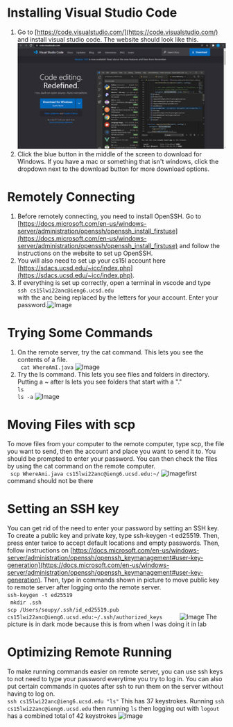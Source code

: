
# Installing Visual Studio Code
1. Go to [https://code.visualstudio.com/](https://code.visualstudio.com/) and install visual studio code. The website should look like this.![Image](vscode.PNG)
2. Click the blue button in the middle of the screen to download for Windows. If you have a mac or something that isn't windows, click the dropdown next to the download button for more download options. 


# Remotely Connecting
1. Before remotely connecting, you need to install OpenSSH. Go to [https://docs.microsoft.com/en-us/windows-server/administration/openssh/openssh_install_firstuse](https://docs.microsoft.com/en-us/windows-server/administration/openssh/openssh_install_firstuse) and follow the instructions on the website to set up OpenSSH.
2. You will also need to set up your cs15l account here [https://sdacs.ucsd.edu/~icc/index.php](https://sdacs.ucsd.edu/~icc/index.php).
3. If everything is set up correctly, open a terminal in vscode and type  
 ```ssh cs15lwi22anc@ieng6.ucsd.edu```  
 with the anc being replaced by the letters for your account. Enter your password.![Image](opensshpic2.PNG) 

# Trying Some Commands
1. On the remote server, try the cat command. This lets you see the contents of a file.    
``` cat WhereAmI.java```
![Image](catcommand.PNG)
2. Try the ls command. This lets you see files and folders in directory. Putting a ~ after ls lets you see folders that start with a "."   
``` ls ```  
```ls -a```
![Image](lscommand.PNG)

# Moving Files with scp
To move files from your computer to the remote computer, type scp, the file you want to send, then the account and place you want to send it to. You should be prompted to enter your password. You can then check the files by using the cat command on the remote computer.  
``` scp WhereAmi.java cs15lwi22anc@ieng6.ucsd.edu:~/```
![Image](scp.PNG)first command should not be there

# Setting an SSH key
You can get rid of the need to enter your password by setting an SSH key. To create a public key and private key, type ssh-keygen -t ed25519. Then, press enter twice to accept default locations and empty passwords. Then, follow instructions on [https://docs.microsoft.com/en-us/windows-server/administration/openssh/openssh_keymanagement#user-key-generation](https://docs.microsoft.com/en-us/windows-server/administration/openssh/openssh_keymanagement#user-key-generation).
Then, type in commands shown in picture to move public key to remote server after logging onto the remote server.  
```ssh-keygen -t ed25519   ```  
``` mkdir .ssh```  
```scp /Users/soupy/.ssh/id_ed25519.pub cs15lwi22anc@ieng6.ucsd.edu:~/.ssh/authorized_keys     ```
![Image](sshkey.PNG)
The picture is in dark mode because this is from when I was doing it in lab

# Optimizing Remote Running
To make running commands easier on remote server, you can use ssh keys to not need to type your password everytime you try to log in.
You can also put certain commands in quotes after ssh to run them on the server without having to log on.  
``` ssh cs15lwi22anc@ieng6.ucsd.edu "ls" ``` This has 37 keystrokes.
Running ```ssh cs15lwi22anc@ieng6.ucsd.edu``` then running ```ls``` then logging out with ```logout``` has a combined total of 42 keystrokes
![Image](optimize.PNG)




